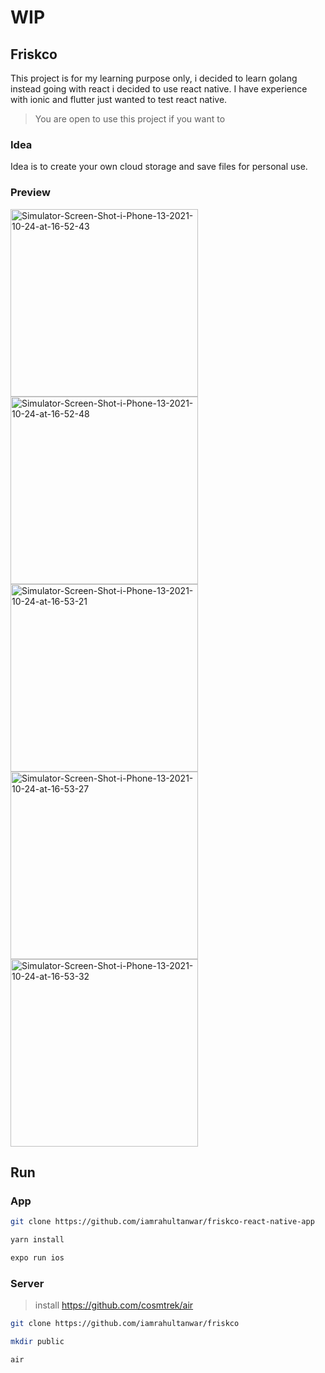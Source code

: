 # WIP

## Friskco

This project is for my learning purpose only, i decided to learn golang instead going with react i decided to use react native. I have experience with ionic and flutter just wanted to test react native.

> You are open to use this project if you want to

### Idea

Idea is to create your own cloud storage and save files for personal use.

### Preview

<div  >
<img height="300" src="https://i.ibb.co/jgYvyW0/Simulator-Screen-Shot-i-Phone-13-2021-10-24-at-16-52-43.png" alt="Simulator-Screen-Shot-i-Phone-13-2021-10-24-at-16-52-43" border="0">

<img height="300" src="https://i.ibb.co/y0hL8bf/Simulator-Screen-Shot-i-Phone-13-2021-10-24-at-16-52-48.png" alt="Simulator-Screen-Shot-i-Phone-13-2021-10-24-at-16-52-48" border="0">

<img height="300" src="https://i.ibb.co/zNX4SKJ/Simulator-Screen-Shot-i-Phone-13-2021-10-24-at-16-53-21.png" alt="Simulator-Screen-Shot-i-Phone-13-2021-10-24-at-16-53-21" border="0">

<img height="300" src="https://i.ibb.co/PtqW0vN/Simulator-Screen-Shot-i-Phone-13-2021-10-24-at-16-53-27.png" alt="Simulator-Screen-Shot-i-Phone-13-2021-10-24-at-16-53-27" border="0">

<img height="300" src="https://i.ibb.co/tpKBpXq/Simulator-Screen-Shot-i-Phone-13-2021-10-24-at-16-53-32.png" alt="Simulator-Screen-Shot-i-Phone-13-2021-10-24-at-16-53-32" border="0">

</div>

## Run

### App

```bash
git clone https://github.com/iamrahultanwar/friskco-react-native-app

yarn install

expo run ios

```

### Server

> install https://github.com/cosmtrek/air

```bash
git clone https://github.com/iamrahultanwar/friskco

mkdir public

air

```
